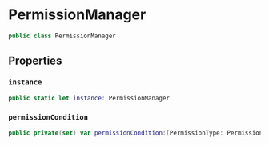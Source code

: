 # PermissionManager

``` swift
public class PermissionManager 
```

## Properties

### `instance`

``` swift
public static let instance: PermissionManager 
```

### `permissionCondition`

``` swift
public private(set) var permissionCondition:[PermissionType: PermissionCondition]  = [:]
```
